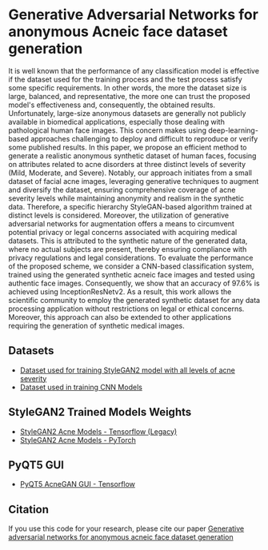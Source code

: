 # Generative Adversarial Networks for anonymous Acneic face dataset generation

It is well known that the performance of any classification model is effective if the dataset used for the training process and the test process satisfy some specific requirements. In other words, the more the dataset size is large, balanced, and representative, the more one can trust the proposed model's effectiveness and, consequently, the obtained results. Unfortunately, large-size anonymous datasets are generally not publicly available in biomedical applications, especially those dealing with pathological human face images. This concern makes using deep-learning-based approaches challenging to deploy and difficult to reproduce or verify some published results. In this paper, we propose an efficient method to generate a realistic anonymous synthetic dataset of human faces, focusing on attributes related to acne disorders at three distinct levels of severity (Mild, Moderate, and Severe). Notably, our approach initiates from a small dataset of facial acne images, leveraging generative techniques to augment and diversify the dataset, ensuring comprehensive coverage of acne severity levels while maintaining anonymity and realism in the synthetic data. Therefore, a specific hierarchy StyleGAN-based algorithm trained at distinct levels is considered. Moreover, the utilization of generative adversarial networks for augmentation offers a means to circumvent potential privacy or legal concerns associated with acquiring medical datasets. This is attributed to the synthetic nature of the generated data, where no actual subjects are present, thereby ensuring compliance with privacy regulations and legal considerations. To evaluate the performance of the proposed scheme, we consider a CNN-based classification system, trained using the generated synthetic acneic face images and tested using authentic face images. Consequently, we show that an accuracy of 97.6\% is achieved using InceptionResNetv2. As a result, this work allows the scientific community to employ the generated synthetic dataset for any data processing application without restrictions on legal or ethical concerns. Moreover, this approach can also be extended to other applications requiring the generation of synthetic medical images.

## Datasets
- [Dataset used for training StyleGAN2 model with all levels of acne severity](https://figshare.com/articles/dataset/StyleGAN2_Acne_Dataset/25033925)
- [Dataset used in training CNN Models](https://figshare.com/articles/dataset/StyleGAN2_Generated_Dataset_for_CNN_training/25033928)

## StyleGAN2 Trained Models Weights
- [StyleGAN2 Acne Models - Tensorflow (Legacy)](https://figshare.com/articles/software/StyleGAN2_Acne_Models_-_Tensorflow_Legacy_/25033946)
- [StyleGAN2 Acne Models - PyTorch](https://figshare.com/articles/software/StyleGAN2_Acne_Models_-_PyTorch/25033955)

## PyQT5 GUI
- [PyQT5 AcneGAN GUI - Tensorflow](https://figshare.com/articles/software/PyQT5_AcneGAN_GUI_-_Tensorflow/25033943)

## Citation
If you use this code for your research, please cite our paper [Generative adversarial networks for anonymous  acneic face dataset generation]()
```
```


